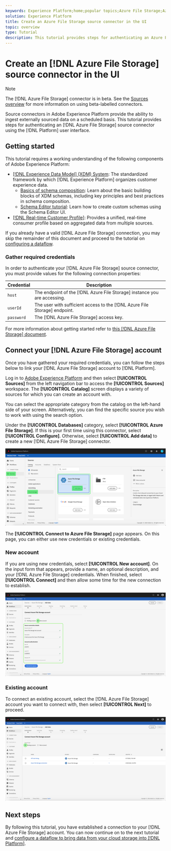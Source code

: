 ```yaml
---
keywords: Experience Platform;home;popular topics;Azure File Storage;Azure File Storage connector
solution: Experience Platform
title: Create an Azure File Storage source connector in the UI
topic: overview
type: Tutorial
description: This tutorial provides steps for authenticating an Azure File Storage source connector using the Platform user interface.
---
```


# Create an [!DNL Azure File Storage] source connector in the UI

>[!NOTE]
>
>The [!DNL Azure File Storage] connector is in beta. See the [Sources overview](../../../../home.md#terms-and-conditions) for more information on using beta-labelled connectors.

Source connectors in Adobe Experience Platform provide the ability to ingest externally sourced data on a scheduled basis. This tutorial provides steps for authenticating an [!DNL Azure File Storage] source connector using the [!DNL Platform] user interface.

## Getting started

This tutorial requires a working understanding of the following components of Adobe Experience Platform:

-   [[!DNL Experience Data Model] (XDM) System](../../../../../xdm/home.md): The standardized framework by which [!DNL Experience Platform] organizes customer experience data.
    -   [Basics of schema composition](../../../../../xdm/schema/composition.md): Learn about the basic building blocks of XDM schemas, including key principles and best practices in schema composition.
    -   [Schema Editor tutorial](../../../../../xdm/tutorials/create-schema-ui.md): Learn how to create custom schemas using the Schema Editor UI.
-   [[!DNL Real-time Customer Profile]](../../../../../profile/home.md): Provides a unified, real-time consumer profile based on aggregated data from multiple sources.

If you already have a valid [!DNL Azure File Storage] connection, you may skip the remainder of this document and proceed to the tutorial on [configuring a dataflow](../../dataflow/batch/cloud-storage.md).

### Gather required credentials

In order to authenticate your [!DNL Azure File Storage] source connector, you must provide values for the following connection properties:

| Credential | Description |
| ---------- | ----------- |
| `host` | The endpoint of the [!DNL Azure File Storage] instance you are accessing. |
| `userId` | The user with sufficient access to the [!DNL Azure File Storage] endpoint. |
| `password` | The [!DNL Azure File Storage] access key. |

For more information about getting started refer to [this [!DNL Azure File Storage] document](https://docs.microsoft.com/en-us/azure/storage/files/storage-how-to-use-files-windows).

## Connect your [!DNL Azure File Storage] account

Once you have gathered your required credentials, you can follow the steps below to link your [!DNL Azure File Storage] account to [!DNL Platform].

Log in to [Adobe Experience Platform](https://platform.adobe.com) and then select **[!UICONTROL Sources]** from the left navigation bar to access the **[!UICONTROL Sources]** workspace. The **[!UICONTROL Catalog]** screen displays a variety of sources for which you can create an account with.

You can select the appropriate category from the catalog on the left-hand side of your screen. Alternatively, you can find the specific source you wish to work with using the search option.

Under the **[!UICONTROL Databases]** category, select **[!UICONTROL Azure File Storage]**. If this is your first time using this connector, select **[!UICONTROL Configure]**. Otherwise, select **[!UICONTROL Add data]** to create a new [!DNL Azure File Storage] connector.

![catalog](../../../../images/tutorials/create/azure-file-storage/catalog.png)

The **[!UICONTROL Connect to Azure File Storage]** page appears. On this page, you can either use new credentials or existing credentials.

### New account

If you are using new credentials, select **[!UICONTROL New account]**. On the input form that appears, provide a name, an optional description, and your [!DNL Azure File Storage] credentials. When finished, select **[!UICONTROL Connect]** and then allow some time for the new connection to establish.

![connect](../../../../images/tutorials/create/azure-file-storage/new.png)

### Existing account

To connect an existing account, select the [!DNL Azure File Storage] account you want to connect with, then select **[!UICONTROL Next]** to proceed.

![existing](../../../../images/tutorials/create/azure-file-storage/existing.png)

## Next steps

By following this tutorial, you have established a connection to your [!DNL Azure File Storage] account. You can now continue on to the next tutorial and [configure a dataflow to bring data from your cloud storage into [!DNL Platform]](../../dataflow/batch/cloud-storage.md).